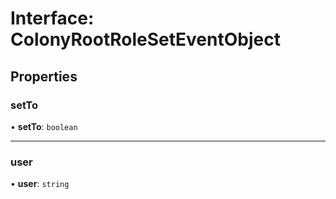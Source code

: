 # Interface: ColonyRootRoleSetEventObject

## Properties

### setTo

• **setTo**: `boolean`

___

### user

• **user**: `string`
